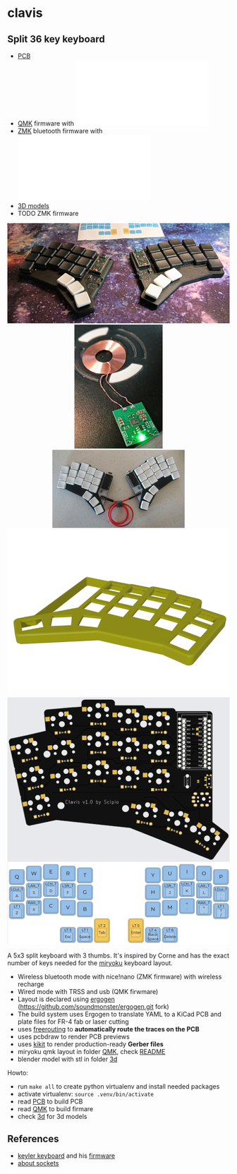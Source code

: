 # clavis

## Split 36 key keyboard

- [PCB](pcb/README.md)
- [QMK](firmware/qmk/README.md) firmware with ![Miryoku layout](firmware/qmk/clavis/README.md)
- [ZMK](firmware/zmk/README.md) bluetooth firmware with ![Miryoku layout](firmware/zmk/README.md)
- [3D models](3d/)
- TODO ZMK firmware

<div align="center">
    <img src="images/bluetooth.jpg" alt="bluetooth" width="700">
    <img src="images/recharge.png" width="200">
    </br>
    <img src="images/photo.jpg" alt="trrs" width="300">
    </br>
    <img src="images/stl-preview.png">
    </br>
    <img src="images/board-back.png"/>
    </br>
    <img src="images/miryoku.png"/>
</div>

A 5x3 split keyboard with 3 thumbs. It's inspired by Corne and
has the exact number of keys needed for the [miryoku](https://github.com/manna-harbour/miryoku) keyboard layout.

- Wireless bluetooth mode with nice!nano (ZMK firmware) with wireless recharge 
- Wired mode with TRSS and usb (QMK firwmare)
- Layout is declared using [ergogen](https://github.com/mrzealot/ergogen/) (https://github.com/soundmonster/ergogen.git fork)
- The build system uses Ergogen to translate YAML to a KiCad PCB and plate files for FR-4 fab or laser cutting
- uses [freerouting](https://github.com/freerouting/freerouting) to **automatically route the traces on the PCB**
- uses pcbdraw to render PCB previews
- uses [kikit](https://github.com/yaqwsx/KiKit) to render production-ready **Gerber files**
- miryoku qmk layout in folder [QMK](qmk/), check [README](qmk/README.md)
- blender model with stl in folder [3d](3d/)

Howto:

- run `make all` to create python virtualenv and install needed packages
- activate virtualenv: `source .venv/bin/activate`
- read [PCB](pcb/) to build PCB
- read [QMK](qmk/) to build firmare
- check [3d](3d/) for 3d models

## References

- [keyler keyboard](https://github.com/jonathanforking/Keiler) and his [firmware](https://github.com/jonathanforking/Keiler-ZMK)
- [about sockets](https://github.com/joric/nrfmicro/wiki/Sockets)
